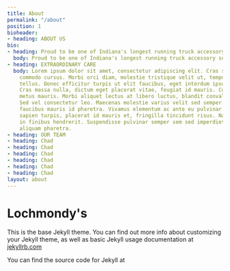 ```yaml
---
title: About
permalink: "/about"
position: 1
bioheader:
- heading: ABOUT US
bio:
- heading: Proud to be one of Indiana's longest running truck accessory suppliers
  body: Proud to be one of Indiana's longest running truck accessory suppliers
- heading: EXTRAORDINARY CARE
  body: Lorem ipsum dolor sit amet, consectetur adipiscing elit. Cras sollicitudin
    commodo cursus. Morbi orci diam, molestie tristique velit ut, tempor venenatis
    tellus. Donec efficitur turpis ut elit faucibus, eget interdum ipsum iaculis.
    Cras massa nulla, dictum eget placerat vitae, feugiat id mauris. Curabitur quis
    metus mauris. Morbi aliquet lectus at libero luctus, blandit convallis quam pretium.
    Sed vel consectetur leo. Maecenas molestie varius velit sed semper. Aenean suscipit
    faucibus mauris id pharetra. Vivamus elementum ac ante eu pulvinar. Pellentesque
    sapien turpis, placerat id mauris et, fringilla tincidunt risus. Nam auctor nisl
    in finibus hendrerit. Suspendisse pulvinar semper sem sed imperdiet. Vivamus condimentum
    aliquam pharetra.
- heading: OUR TEAM
- heading: Chad
- heading: Chad
- heading: Chad
- heading: Chad
- heading: Chad
- heading: Chad
layout: about
---
```


# Lochmondy's

This is the base Jekyll theme. You can find out more info about customizing your Jekyll theme, as well as basic Jekyll usage documentation at [jekyllrb.com](http://jekyllrb.com/)

You can find the source code for Jekyll at
